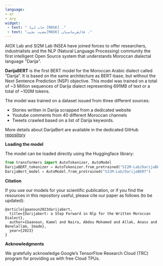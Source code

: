 ```yaml
---
language:
- ar
- ary
widget:
 - text: " جاب ليا [MASK] ."
 - text: "مشيت نجيب[MASK] فالفرماسيان ."
---
```



AIOX Lab and  SI2M Lab INSEA have joined forces to offer researchers, industrialists and the NLP (Natural Language Processing) community the first intelligent Open Source system that understands Moroccan dialectal language "Darija".


**DarijaBERT** is the first BERT model for the Moroccan Arabic dialect called “Darija”. It is based on the same architecture as BERT-base, but without the Next Sentence Prediction (NSP) objective. This model was trained on a total of ~3 Million sequences of Darija dialect representing 691MB of text or a total of ~100M tokens.

The model was trained on a dataset issued from three different sources:
*  Stories written in Darija scrapped from a dedicated website
*  Youtube comments from 40 different Moroccan channels
*  Tweets crawled based on a list of Darija keywords. 

More details about DarijaBert are available in the dedicated GitHub [repository](https://github.com/AIOXLABS/DBert) 

**Loading the model**

The model can be loaded directly using the Huggingface library:

```python
from transformers import AutoTokenizer, AutoModel
DarijaBERT_tokenizer = AutoTokenizer.from_pretrained("SI2M-Lab/DarijaBERT")
DarijaBert_model = AutoModel.from_pretrained("SI2M-Lab/DarijaBERT")
```

**Citation**

If you use our models  for your scientific publication, or if you find the resources in this repository useful, please cite our paper as follows (to be updated):
```
@article{gaanoun2023darijabert,
  title={Darijabert: a Step Forward in Nlp for the Written Moroccan Dialect},
  author={Gaanoun, Kamel and Naira, Abdou Mohamed and Allak, Anass and Benelallam, Imade},
  year={2023}
}

```

 
**Acknowledgments**

We gratefully acknowledge Google’s TensorFlow Research Cloud (TRC) program for providing us with free Cloud TPUs.


